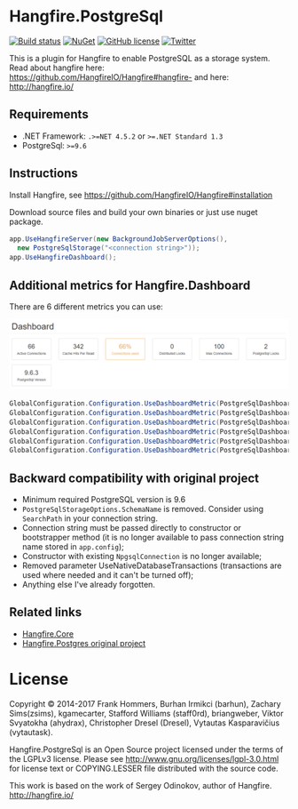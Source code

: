 
Hangfire.PostgreSql
===================
[![Build status](https://ci.appveyor.com/api/projects/status/n05446uxa1f5sjw3?svg=true)](https://ci.appveyor.com/project/ahydrax/hangfire-postgresql)
[![NuGet](https://img.shields.io/nuget/v/Hangfire.PostgreSql.ahydrax.svg)](https://www.nuget.org/packages/Hangfire.PostgreSql.ahydrax/)
[![GitHub license](https://img.shields.io/badge/license-LGPL-blue.svg?style=flat)](https://raw.githubusercontent.com/ahydrax/Hangfire.PostgreSql/master/COPYING)
[![Twitter](https://img.shields.io/twitter/url/https/twitter.com/ahydrax.svg?style=social)](https://twitter.com/intent/tweet?text=Wow:&url=%5Bobject%20Object%5D)

This is a plugin for Hangfire to enable PostgreSQL as a storage system.
Read about hangfire here: https://github.com/HangfireIO/Hangfire#hangfire-
and here: http://hangfire.io/

Requirements
------------
* .NET Framework: `.>=NET 4.5.2` or `>=.NET Standard 1.3`
* PostgreSql: `>=9.6`

Instructions
------------
Install Hangfire, see https://github.com/HangfireIO/Hangfire#installation

Download source files and build your own binaries or just use nuget package.

```csharp
app.UseHangfireServer(new BackgroundJobServerOptions(), 
  new PostgreSqlStorage("<connection string>"));
app.UseHangfireDashboard();
```

Additional metrics for Hangfire.Dashboard
-----------------
There are 6 different metrics you can use:

![dashboard](content/dashboard.png)

```csharp
GlobalConfiguration.Configuration.UseDashboardMetric(PostgreSqlDashboardMetrics.MaxConnections);
GlobalConfiguration.Configuration.UseDashboardMetric(PostgreSqlDashboardMetrics.ActiveConnections);
GlobalConfiguration.Configuration.UseDashboardMetric(PostgreSqlDashboardMetrics.DistributedLocksCount);
GlobalConfiguration.Configuration.UseDashboardMetric(PostgreSqlDashboardMetrics.PostgreSqlLocksCount);
GlobalConfiguration.Configuration.UseDashboardMetric(PostgreSqlDashboardMetrics.CacheHitsPerRead);
GlobalConfiguration.Configuration.UseDashboardMetric(PostgreSqlDashboardMetrics.PostgreSqlServerVersion);
```

Backward compatibility with original project
-----------------
* Minimum required PostgreSQL version is 9.6
* `PostgreSqlStorageOptions.SchemaName` is removed. Consider using `SearchPath` in your connection string.
* Connection string must be passed directly to constructor or bootstrapper method (it is no longer available to pass connection string name stored in ```app.config```);
* Constructor with existing `NpgsqlConnection` is no longer available;
* Removed parameter UseNativeDatabaseTransactions (transactions are used where needed and it can't be turned off);
* Anything else I've already forgotten.


Related links
-----------------

* [Hangfire.Core](https://github.com/HangfireIO/Hangfire)
* [Hangfire.Postgres original project](https://github.com/frankhommers/Hangfire.PostgreSql)

License
========

Copyright © 2014-2017 Frank Hommers, Burhan Irmikci (barhun), Zachary Sims(zsims), kgamecarter, Stafford Williams (staff0rd), briangweber, Viktor Svyatokha (ahydrax), Christopher Dresel (Dresel), Vytautas Kasparavičius (vytautask).

Hangfire.PostgreSql is an Open Source project licensed under the terms of the LGPLv3 license. Please see http://www.gnu.org/licenses/lgpl-3.0.html for license text or COPYING.LESSER file distributed with the source code.

This work is based on the work of Sergey Odinokov, author of Hangfire. <http://hangfire.io/>
